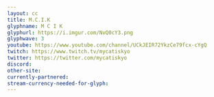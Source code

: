 ```yaml
---
layout: cc
title: M.C.I.K
glyphname: M C I K
glyphurl: https://i.imgur.com/NvQ0cY3.png
glyphwave: 3
youtube: https://www.youtube.com/channel/UCkJEIR72YkzCe79fcx-cYgQ
twitch: https://www.twitch.tv/mycatiskyo
twitter: https://twitter.com/mycatiskyo
discord: 
other-site: 
currently-partnered: 
stream-currency-needed-for-glyph: 
---
```


